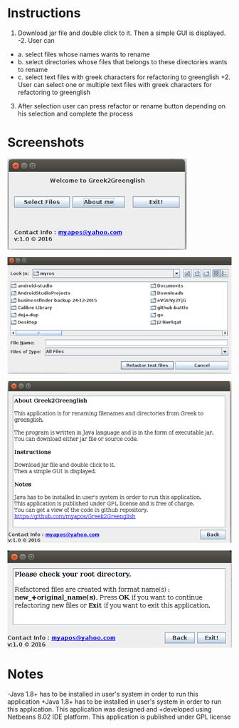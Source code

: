 Instructions 
================  
  1. Download jar file and double click to it. Then a simple GUI is displayed. 
 -2. User can 
 -  a. select files whose names wants to rename
 -  b. select directories whose files that belongs to these directories wants to rename
 -  c. select text files with greek characters for refactoring to greenglish
 +2. User can select one or multiple text files with greek characters for refactoring to greenglish
  
  3. After selection user can press refactor or rename button depending on his selection and complete the process


Screenshots
================
![screenshot1.png](https://github.com/myapos/Greek2Greenglish/blob/master/screenshots/screenshot1.png)

![screenshot2.png](https://github.com/myapos/Greek2Greenglish/blob/master/screenshots/screenshot2.png)

![screenshot3.png](https://github.com/myapos/Greek2Greenglish/blob/master/screenshots/screenshot3.png)

![screenshot4.png](https://github.com/myapos/Greek2Greenglish/blob/master/screenshots/screenshot4.png)

Notes
================ 
 -Java 1.8+ has to be installed in user's system in order to run this application
 +Java 1.8+ has to be installed in user's system in order to run this application. This application was designed and
 +developed using Netbeans 8.02 IDE platform.
  This application is published under GPL license
